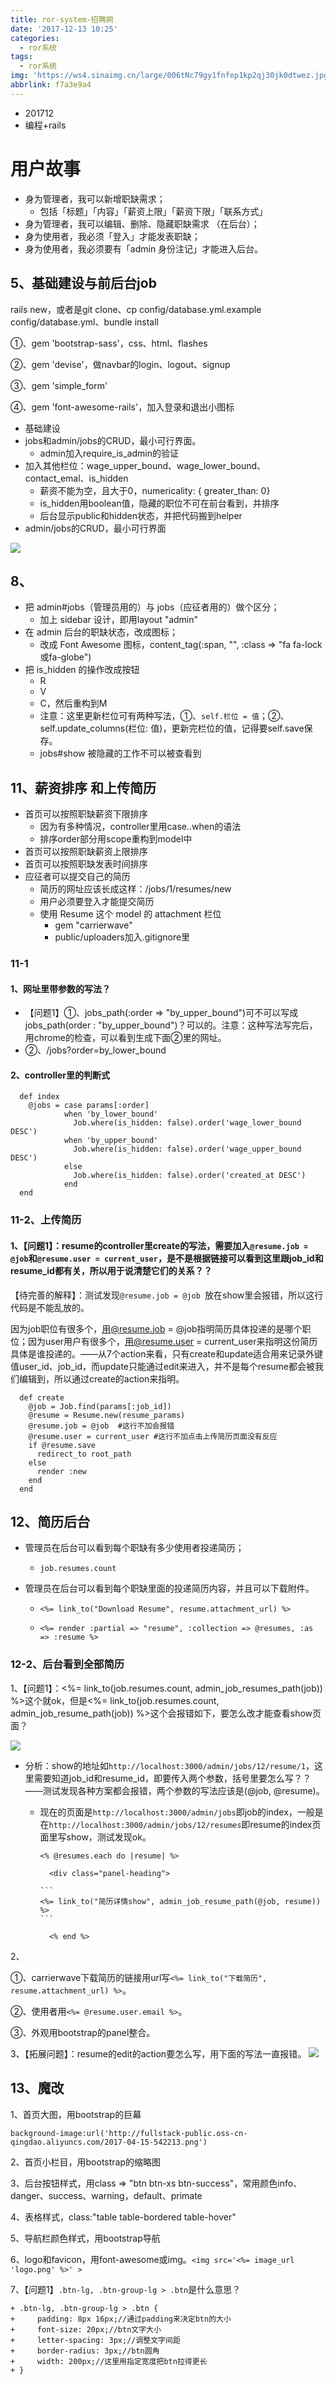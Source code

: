 ```yaml
---
title: ror-system-招聘网
date: '2017-12-13 10:25'
categories:
  - ror系统
tags:
  - ror系统
img: 'https://ws4.sinaimg.cn/large/006tNc79gy1fnfep1kp2qj30jk0dtwez.jpg'
abbrlink: f7a3e9a4
---
```


* 201712
* 编程+rails



# 用户故事

- 身为管理者，我可以新增职缺需求；
  - 包括「标题」「内容」「薪资上限」「薪资下限」「联系方式」
- 身为管理者，我可以编辑、删除、隐藏职缺需求 （在后台）；
- 身为使用者，我必须「登入」才能发表职缺；
- 身为使用者，我必须要有「admin 身份注记」才能进入后台。



## 5、基础建设与前后台job

rails new，或者是git clone、cp config/database.yml.example config/database.yml、bundle install

①、gem 'bootstrap-sass'，css、html、flashes

②、gem 'devise'，做navbar的login、logout、signup

③、gem 'simple_form'

④、gem 'font-awesome-rails'，加入登录和退出小图标



* 基础建设
* jobs和admin/jobs的CRUD，最小可行界面。
  * admin加入require_is_admin的验证
* 加入其他栏位：wage_upper_bound、wage_lower_bound、contact_emal、is_hidden
  * 薪资不能为空，且大于0，numericality: { greater_than: 0}
  * is_hidden用boolean值，隐藏的职位不可在前台看到，并排序
  * 后台显示public和hidden状态，并把代码搬到helper
* admin/jobs的CRUD，最小可行界面

![](https://ws1.sinaimg.cn/large/006tKfTcgy1flvcx97xurj30m807pjs0.jpg)



## 8、

- 把 admin#jobs（管理员用的）与 jobs（应征者用的）做个区分；
  - 加上 sidebar 设计，即用layout "admin"
- 在 admin 后台的职缺状态，改成图标；
  - 改成 Font Awesome 图标，content_tag(:span, "", :class => "fa fa-lock或fa-globe")
- 把 is_hidden 的操作改成按钮
  - R
  - V
  - C，然后重构到M
  - 注意：这里更新栏位可有两种写法，①、`self.栏位 = 值`；②、self.update_columns(栏位: 值)，更新完栏位的值，记得要self.save保存。
  - jobs#show 被隐藏的工作不可以被查看到




## 11、薪资排序 和上传简历

- 首页可以按照职缺薪资下限排序
  - 因为有多种情况，controller里用case..when的语法
  - 排序order部分用scope重构到model中
- 首页可以按照职缺薪资上限排序
- 首页可以按照职缺发表时间排序
- 应征者可以提交自己的简历
  - 简历的网址应该长成这样：/jobs/1/resumes/new
  - 用户必须要登入才能提交简历
  - 使用 Resume 这个 model 的 attachment 栏位
    - gem "carrierwave"
    - public/uploaders加入.gitignore里

### 11-1

#### 1、网址里带参数的写法？

* 【问题1】①、jobs_path(:order => "by_upper_bound")可不可以写成jobs_path(order : "by_upper_bound")？可以的。注意：这种写法写完后，用chrome的检查，可以看到生成下面②里的网址。
* ②、/jobs?order=by_lower_bound

#### 2、controller里的判断式

```
  def index
    @jobs = case params[:order]
            when 'by_lower_bound'
              Job.where(is_hidden: false).order('wage_lower_bound DESC')
            when 'by_upper_bound'
              Job.where(is_hidden: false).order('wage_upper_bound DESC')
            else
              Job.where(is_hidden: false).order('created_at DESC')
            end
  end
```

### 11-2、上传简历

#### 1、【问题1】：resume的controller里create的写法，需要加入`@resume.job = @job`和`@resume.user = current_user`，是不是根据链接可以看到这里跟job_id和resume_id都有关，所以用于说清楚它们的关系？？

【待完善的解释】：测试发现`@resume.job = @job `放在show里会报错，所以这行代码是不能乱放的。

因为job职位有很多个，用@resume.job = @job指明简历具体投递的是哪个职位；因为user用户有很多个，用@resume.user = current_user来指明这份简历具体是谁投递的。——从7个action来看，只有create和update适合用来记录外键值user_id、job_id，而update只能通过edit来进入，并不是每个resume都会被我们编辑到，所以通过create的action来指明。

```
  def create
    @job = Job.find(params[:job_id])
    @resume = Resume.new(resume_params)
    @resume.job = @job  #这行不加会报错
    @resume.user = current_user #这行不加点击上传简历页面没有反应
    if @resume.save
      redirect_to root_path
    else
      render :new
    end
  end
```



## 12、简历后台

- 管理员在后台可以看到每个职缺有多少使用者投递简历；

  - ```
    job.resumes.count
    ```

- 管理员在后台可以看到每个职缺里面的投递简历内容，并且可以下载附件。

  - ```
    <%= link_to("Download Resume", resume.attachment_url) %>
    ```

  - ```
    <%= render :partial => "resume", :collection => @resumes, :as => :resume %>
    ```



### 12-2、后台看到全部简历

1、【问题1】：<%= link_to(job.resumes.count, admin_job_resumes_path(job)) %>这个就ok，但是<%= link_to(job.resumes.count, admin_job_resume_path(job)) %>这个会报错如下，要怎么改才能查看show页面？

![](https://ws4.sinaimg.cn/large/006tNc79gy1fltkpd27moj30p50gigof.jpg)



* 分析：show的地址如`http://localhost:3000/admin/jobs/12/resume/1`，这里需要知道job_id和resume_id，即要传入两个参数，括号里要怎么写？？——测试发现各种方案都会报错，两个参数的写法应该是(@job, @resume)。

  * 现在的页面是`http://localhost:3000/admin/jobs`即job的index，一般是在`http://localhost:3000/admin/jobs/12/resumes`即resume的index页面里写show，测试发现ok。

      ```
      <% @resumes.each do |resume| %>

        <div class="panel-heading">

      ​```
      <%= link_to("简历详情show", admin_job_resume_path(@job, resume)) %>
      ​```

        <% end %>
      ```


2、

①、carrierwave下载简历的链接用url写`<%= link_to("下载简历", resume.attachment_url) %>`。

②、使用者用`<%= @resume.user.email %>`。

③、外观用bootstrap的panel整合。

3、【拓展问题】：resume的edit的action要怎么写，用下面的写法一直报错。		![](https://ws4.sinaimg.cn/large/006tNc79gy1fltnovmk4gj31440mf124.jpg)



## 13、魔改

1、首页大图，用bootstrap的巨幕

```
background-image:url('http://fullstack-public.oss-cn-qingdao.aliyuncs.com/2017-04-15-542213.png')
```

2、首页小栏目，用bootstrap的缩略图

3、后台按钮样式，用class => "btn btn-xs btn-success"，常用颜色info、danger、success、warning，default、primate

4、表格样式，class:"table table-bordered table-hover"

5、导航栏颜色样式，用bootstrap导航

6、logo和favicon，用font-awesome或img。`<img src='<%= image_url 'logo.png' %>' >`

7、【问题1】`.btn-lg, .btn-group-lg > .btn`是什么意思？

```
+ .btn-lg, .btn-group-lg > .btn {
+     padding: 8px 16px;//通过padding来决定btn的大小
+     font-size: 20px;//btn文字大小
+     letter-spacing: 3px;//调整文字间距
+     border-radius: 3px;//btn圆角
+     width: 200px;//这里用指定宽度把btn拉得更长
+ }
```